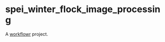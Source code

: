 # spei_winter_flock_image_processing

A [workflowr][] project.

[workflowr]: https://github.com/workflowr/workflowr
